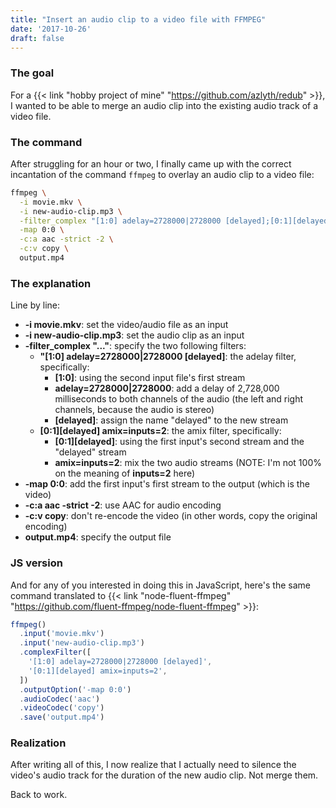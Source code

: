 ```yaml
---
title: "Insert an audio clip to a video file with FFMPEG"
date: '2017-10-26'
draft: false
---
```

### The goal

For a {{< link "hobby project of mine" "https://github.com/azlyth/redub" >}}, I wanted to be able
to merge an audio clip into the existing audio track of a video file.

### The command

After struggling for an hour or two, I finally came up with the correct incantation of the command
`ffmpeg` to overlay an audio clip to a video file:

```bash
ffmpeg \
  -i movie.mkv \
  -i new-audio-clip.mp3 \
  -filter_complex "[1:0] adelay=2728000|2728000 [delayed];[0:1][delayed] amix=inputs=2" \
  -map 0:0 \
  -c:a aac -strict -2 \
  -c:v copy \
  output.mp4
```
### The explanation

Line by line:

- **-i movie.mkv**: set the video/audio file as an input
- **-i new-audio-clip.mp3**: set the audio clip as an input
- **-filter_complex "..."**: specify the two following filters:
  - **"[1:0] adelay=2728000|2728000 [delayed]**: the adelay filter, specifically:
     - **[1:0]**: using the second input file's first stream
     - **adelay=2728000|2728000**: add a delay of 2,728,000 milliseconds to both channels of the audio (the left and right channels, because the audio is stereo)
     - **[delayed]**: assign the name "delayed" to the new stream
  - **[0:1][delayed] amix=inputs=2**: the amix filter, specifically:
     - **[0:1][delayed]**: using the first input's second stream and the "delayed" stream
     - **amix=inputs=2**: mix the two audio streams (NOTE: I'm not 100% on the meaning of **inputs=2** here)
- **-map 0:0**: add the first input's first stream to the output (which is the video)
- **-c:a aac -strict -2**: use AAC for audio encoding
- **-c:v copy**: don't re-encode the video (in other words, copy the original encoding)
- **output.mp4**: specify the output file

### JS version

And for any of you interested in doing this in JavaScript, here's the same command translated to
{{< link "node-fluent-ffmpeg" "https://github.com/fluent-ffmpeg/node-fluent-ffmpeg" >}}:

```js
ffmpeg()
  .input('movie.mkv')
  .input('new-audio-clip.mp3')
  .complexFilter([
    '[1:0] adelay=2728000|2728000 [delayed]',
    '[0:1][delayed] amix=inputs=2',
  ])
  .outputOption('-map 0:0')
  .audioCodec('aac')
  .videoCodec('copy')
  .save('output.mp4')
```
### Realization

After writing all of this, I now realize that I actually need to silence the video's audio track
for the duration of the new audio clip. Not merge them.

Back to work.
